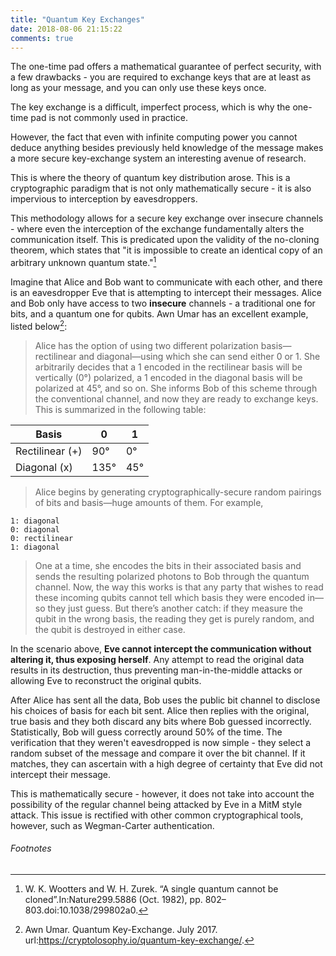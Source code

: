 ```yaml
---
title: "Quantum Key Exchanges"
date: 2018-08-06 21:15:22
comments: true
---
```

<link href='{{ site.url }}/stylesheets/main.css' rel='stylesheet' type='text/css' />


The one-time pad offers a mathematical guarantee of perfect security, with a few drawbacks - you are required to exchange keys that are at least as long as your message, and you can only use these keys once. 

The key exchange is a difficult, imperfect process, which is why the one-time pad is not commonly used in practice. 

However, the fact that even with infinite computing power you cannot deduce anything besides previously held knowledge of the message makes a more secure key-exchange system an interesting avenue of research.

This is where the theory of quantum key distribution arose. This is a cryptographic paradigm that is not only mathematically secure - it is also impervious to interception by eavesdroppers.  

This methodology allows for a secure key exchange over insecure channels - where even the interception of the exchange fundamentally alters the communication itself. This is predicated upon the validity of the no-cloning theorem, which states that "it is impossible to create an identical copy of an arbitrary unknown quantum state."[^1] 

Imagine that Alice and Bob want to communicate with each other, and there is an eavesdropper Eve that is attempting to intercept their messages. Alice and Bob only have access to two **insecure** channels - a traditional one for bits, and a quantum one for qubits. Awn Umar has an excellent example, listed below[^2]: 

> Alice has the option of using two different polarization basis—rectilinear and diagonal—using which she can send either 0 or 1. She arbitrarily decides that a 1 encoded in the rectilinear basis will be vertically (0°) polarized, a 1 encoded in the diagonal basis will be polarized at 45°, and so on. She informs Bob of this scheme through the conventional channel, and now they are ready to exchange keys. This is summarized in the following table:

<!-- | Basis           | 0 | 1 |
|-----------------|---|---|
| Rectilinear (+) | 90° | 0° |
| Diagonal (x)    | 135°  | 45°  | -->

<div class="table100 tableTop ver1 m-b-110">
	<table data-vertable="ver1">
		<thead>
			<tr class="row100 head">
				<th class="column100 column1" data-column="column1">Basis</th>
				<th class="column100 column2" data-column="column2">0</th>
				<th class="column100 column3" data-column="column3">1</th>
			</tr>
		</thead>
		<tbody>
			<tr class="row100">
				<td class="column100 column1" data-column="column1">Rectilinear (+) </td>
				<td class="column100 column2" data-column="column2">90°</td>
				<td class="column100 columnred column3" data-column="column3">0°</td>
			</tr>
			<tr class="row100">
				<td class="column100 column1" data-column="column1">Diagonal (x)</td>
				<td class="column100 column2" data-column="column2">135°</td>
				<td class="column100 column3" data-column="column3">45°</td>
			</tr>
		</tbody>
	</table>
</div>

>Alice begins by generating cryptographically-secure random pairings of bits and basis—huge amounts of them. For example,

```
1: diagonal
0: diagonal
0: rectilinear
1: diagonal
````

>One at a time, she encodes the bits in their associated basis and sends the resulting polarized photons to Bob through the quantum channel. Now, the way this works is that any party that wishes to read these incoming qubits cannot tell which basis they were encoded in—so they just guess. But there’s another catch: if they measure the qubit in the wrong basis, the reading they get is purely random, and the qubit is destroyed in either case.

In the scenario above, **Eve cannot intercept the communication without altering it, thus exposing herself**. Any attempt to read the original data results in its destruction, thus preventing man-in-the-middle attacks or allowing Eve to reconstruct the original qubits.

After Alice has sent all the data, Bob uses the public bit channel to disclose his choices of basis for each bit sent. Alice then replies with the original, true basis and they both discard any bits where Bob guessed incorrectly. Statistically, Bob will guess correctly around 50% of the time. The verification that they weren't eavesdropped is now simple - they select a random subset of the message and compare it over the bit channel. If it matches, they can ascertain with a high degree of certainty that Eve did not intercept their message. 

This is mathematically secure - however, it does not take into account the possibility of the regular channel being attacked by Eve in a MitM style attack. This issue is rectified with other common cryptographical tools, however, such as Wegman-Carter authentication. 

###### Footnotes

[^1]: W. K. Wootters and W. H. Zurek. “A single quantum cannot be cloned”.In:Nature299.5886 (Oct. 1982), pp. 802–803.doi:10.1038/299802a0.
[^2]: Awn Umar. Quantum Key-Exchange. July 2017. url:https://cryptolosophy.io/quantum-key-exchange/.